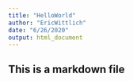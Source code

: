```yaml
---
title: "HelloWorld"
author: "EricWittlich"
date: "6/26/2020"
output: html_document
---
```


## This is a markdown file